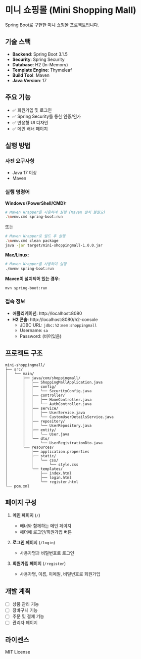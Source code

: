 # 미니 쇼핑몰 (Mini Shopping Mall)

Spring Boot로 구현한 미니 쇼핑몰 프로젝트입니다.

## 기술 스택

- **Backend**: Spring Boot 3.1.5
- **Security**: Spring Security
- **Database**: H2 (In-Memory)
- **Template Engine**: Thymeleaf
- **Build Tool**: Maven
- **Java Version**: 17

## 주요 기능

- ✅ 회원가입 및 로그인
- ✅ Spring Security를 통한 인증/인가
- ✅ 반응형 UI 디자인
- ✅ 메인 배너 페이지

## 실행 방법

### 사전 요구사항
- Java 17 이상
- Maven

### 실행 명령어

**Windows (PowerShell/CMD):**
```bash
# Maven Wrapper를 사용하여 실행 (Maven 설치 불필요)
.\mvnw.cmd spring-boot:run
```

또는

```bash
# Maven Wrapper로 빌드 후 실행
.\mvnw.cmd clean package
java -jar target/mini-shoppingmall-1.0.0.jar
```

**Mac/Linux:**
```bash
# Maven Wrapper를 사용하여 실행
./mvnw spring-boot:run
```

**Maven이 설치되어 있는 경우:**
```bash
mvn spring-boot:run
```

### 접속 정보

- **애플리케이션**: http://localhost:8080
- **H2 콘솔**: http://localhost:8080/h2-console
  - JDBC URL: `jdbc:h2:mem:shoppingmall`
  - Username: `sa`
  - Password: (비어있음)

## 프로젝트 구조

```
mini-shoppingmall/
├── src/
│   └── main/
│       ├── java/com/shoppingmall/
│       │   ├── ShoppingMallApplication.java
│       │   ├── config/
│       │   │   └── SecurityConfig.java
│       │   ├── controller/
│       │   │   ├── HomeController.java
│       │   │   └── AuthController.java
│       │   ├── service/
│       │   │   ├── UserService.java
│       │   │   └── CustomUserDetailsService.java
│       │   ├── repository/
│       │   │   └── UserRepository.java
│       │   ├── entity/
│       │   │   └── User.java
│       │   └── dto/
│       │       └── UserRegistrationDto.java
│       └── resources/
│           ├── application.properties
│           ├── static/
│           │   └── css/
│           │       └── style.css
│           └── templates/
│               ├── index.html
│               ├── login.html
│               └── register.html
└── pom.xml
```

## 페이지 구성

1. **메인 페이지** (`/`)
   - 배너와 함께하는 메인 페이지
   - 헤더에 로그인/회원가입 버튼

2. **로그인 페이지** (`/login`)
   - 사용자명과 비밀번호로 로그인

3. **회원가입 페이지** (`/register`)
   - 사용자명, 이름, 이메일, 비밀번호로 회원가입

## 개발 계획

- [ ] 상품 관리 기능
- [ ] 장바구니 기능
- [ ] 주문 및 결제 기능
- [ ] 관리자 페이지

## 라이센스

MIT License

